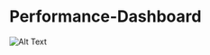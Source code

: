 # Performance-Dashboard
![Alt Text]([image_url](https://newsinitiative.withgoogle.com/resources/trainings/reverse-image-search-verifying-photos/)https://newsinitiative.withgoogle.com/resources/trainings/reverse-image-search-verifying-photos/)
